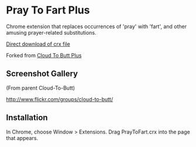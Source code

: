 Pray To Fart Plus
=============

Chrome extension that replaces occurrences of 'pray' with 'fart', and other amusing prayer-related substitutions.

[Direct download of crx file](https://github.com/brwyatt/pray-to-fart/blob/master/PrayToFart.crx?raw=true)

Forked from [Cloud To Butt Plus](https://github.com/hank/cloud-to-butt)

Screenshot Gallery
------------------
(From parent Cloud-To-Butt)

http://www.flickr.com/groups/cloud-to-butt/

Installation
------------

In Chrome, choose Window > Extensions.  Drag PrayToFart.crx into the page that appears.
